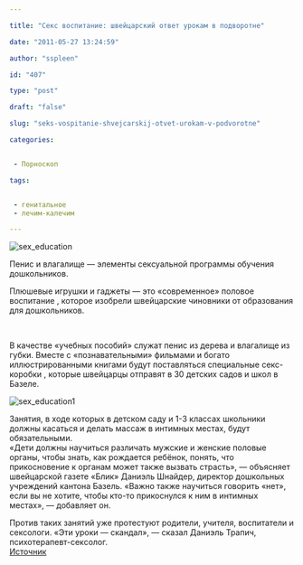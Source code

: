 ```yaml
---

title: "Секс воспитание: швейцарский ответ урокам в подворотне"

date: "2011-05-27 13:24:59"

author: "sspleen"

id: "407"

type: "post"

draft: "false"

slug: "seks-vospitanie-shvejcarskij-otvet-urokam-v-podvorotne"

categories:


 - Порноскоп

tags:


 - генитальное
 - лечим-калечим

---
```

![](/uploads/2012/05/sex_education.jpg "sex_education")  
  
Пенис и влагалище — элементы сексуальной программы обучения дошкольников.  
  
Плюшевые игрушки и гаджеты — это «современное» половое воспитание , которое изобрели швейцарские чиновники от образования для дошкольников.  
  
   
  
В качестве «учебных пособий» служат пенис из дерева и влагалище из губки. Вместе с «познавательными» фильмами и богато иллюстрированными книгами будут поставляться специальные секс-коробки , которые швейцарцы отправят в 30 детских садов и школ в Базеле.  
  
![](/uploads/2012/05/sex_education1.jpg "sex_education1")  
  
Занятия, в ходе которых в детском саду и 1-3 классах школьники должны касаться и делать массаж в интимных местах, будут обязательными.  
«Дети должны научиться различать мужские и женские половые органы, чтобы знать, как рождается ребёнок, понять, что прикосновение к органам может также вызвать страсть», — объясняет швейцарской газете «Блик» Даниэль Шнайдер, директор дошкольных учреждений кантона Базель. «Важно также научиться говорить «нет», если вы не хотите, чтобы кто-то прикоснулся к ним в интимных местах», — добавляет он.  
  
Против таких занятий уже протестуют родители, учителя, воспитатели и сексологи. «Эти уроки — скандал», — сказал Даниэль Трапич, психотерапевт-сексолог.  
[Источник](http://inoforum.ru/inostrannaya_pressa/shok_vot_takie_nepristojnye_igrushki_iz_shvejcarskogo_detskogo_sada/)